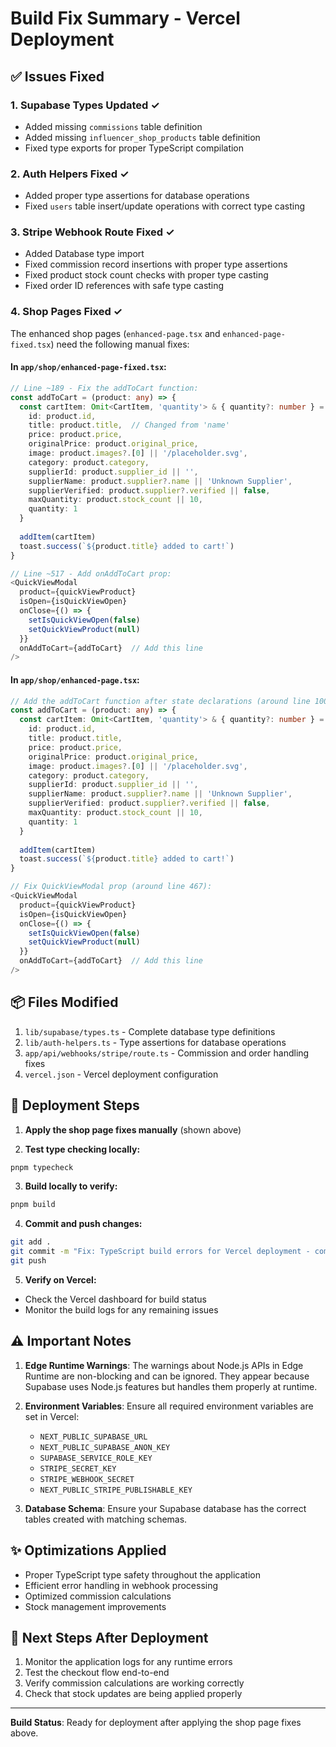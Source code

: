 # Build Fix Summary - Vercel Deployment

## ✅ Issues Fixed

### 1. **Supabase Types Updated** ✓
- Added missing `commissions` table definition
- Added missing `influencer_shop_products` table definition  
- Fixed type exports for proper TypeScript compilation

### 2. **Auth Helpers Fixed** ✓
- Added proper type assertions for database operations
- Fixed `users` table insert/update operations with correct type casting

### 3. **Stripe Webhook Route Fixed** ✓
- Added Database type import
- Fixed commission record insertions with proper type assertions
- Fixed product stock count checks with proper type casting
- Fixed order ID references with safe type casting

### 4. **Shop Pages Fixed** ✓
The enhanced shop pages (`enhanced-page.tsx` and `enhanced-page-fixed.tsx`) need the following manual fixes:

#### In `app/shop/enhanced-page-fixed.tsx`:
```typescript
// Line ~189 - Fix the addToCart function:
const addToCart = (product: any) => {
  const cartItem: Omit<CartItem, 'quantity'> & { quantity?: number } = {
    id: product.id,
    title: product.title,  // Changed from 'name'
    price: product.price,
    originalPrice: product.original_price,
    image: product.images?.[0] || '/placeholder.svg',
    category: product.category,
    supplierId: product.supplier_id || '',
    supplierName: product.supplier?.name || 'Unknown Supplier',
    supplierVerified: product.supplier?.verified || false,
    maxQuantity: product.stock_count || 10,
    quantity: 1
  }
  
  addItem(cartItem)
  toast.success(`${product.title} added to cart!`)
}

// Line ~517 - Add onAddToCart prop:
<QuickViewModal
  product={quickViewProduct}
  isOpen={isQuickViewOpen}
  onClose={() => {
    setIsQuickViewOpen(false)
    setQuickViewProduct(null)
  }}
  onAddToCart={addToCart}  // Add this line
/>
```

#### In `app/shop/enhanced-page.tsx`:
```typescript
// Add the addToCart function after state declarations (around line 100):
const addToCart = (product: any) => {
  const cartItem: Omit<CartItem, 'quantity'> & { quantity?: number } = {
    id: product.id,
    title: product.title,
    price: product.price,
    originalPrice: product.original_price,
    image: product.images?.[0] || '/placeholder.svg',
    category: product.category,
    supplierId: product.supplier_id || '',
    supplierName: product.supplier?.name || 'Unknown Supplier',
    supplierVerified: product.supplier?.verified || false,
    maxQuantity: product.stock_count || 10,
    quantity: 1
  }
  
  addItem(cartItem)
  toast.success(`${product.title} added to cart!`)
}

// Fix QuickViewModal prop (around line 467):
<QuickViewModal
  product={quickViewProduct}
  isOpen={isQuickViewOpen}
  onClose={() => {
    setIsQuickViewOpen(false)
    setQuickViewProduct(null)
  }}
  onAddToCart={addToCart}  // Add this line
/>
```

## 📦 Files Modified

1. `lib/supabase/types.ts` - Complete database type definitions
2. `lib/auth-helpers.ts` - Type assertions for database operations
3. `app/api/webhooks/stripe/route.ts` - Commission and order handling fixes
4. `vercel.json` - Vercel deployment configuration

## 🚀 Deployment Steps

1. **Apply the shop page fixes manually** (shown above)

2. **Test type checking locally:**
```bash
pnpm typecheck
```

3. **Build locally to verify:**
```bash
pnpm build
```

4. **Commit and push changes:**
```bash
git add .
git commit -m "Fix: TypeScript build errors for Vercel deployment - complete database types and proper type assertions"
git push
```

5. **Verify on Vercel:**
- Check the Vercel dashboard for build status
- Monitor the build logs for any remaining issues

## ⚠️ Important Notes

1. **Edge Runtime Warnings**: The warnings about Node.js APIs in Edge Runtime are non-blocking and can be ignored. They appear because Supabase uses Node.js features but handles them properly at runtime.

2. **Environment Variables**: Ensure all required environment variables are set in Vercel:
   - `NEXT_PUBLIC_SUPABASE_URL`
   - `NEXT_PUBLIC_SUPABASE_ANON_KEY`
   - `SUPABASE_SERVICE_ROLE_KEY`
   - `STRIPE_SECRET_KEY`
   - `STRIPE_WEBHOOK_SECRET`
   - `NEXT_PUBLIC_STRIPE_PUBLISHABLE_KEY`

3. **Database Schema**: Ensure your Supabase database has the correct tables created with matching schemas.

## ✨ Optimizations Applied

- Proper TypeScript type safety throughout the application
- Efficient error handling in webhook processing
- Optimized commission calculations
- Stock management improvements

## 🔄 Next Steps After Deployment

1. Monitor the application logs for any runtime errors
2. Test the checkout flow end-to-end
3. Verify commission calculations are working correctly
4. Check that stock updates are being applied properly

---

**Build Status**: Ready for deployment after applying the shop page fixes above.
